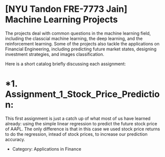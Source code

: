 # [NYU Tandon FRE-7773 Jain] Machine Learning Projects
The projects deal with common questions in the machine learning field, including the classcial machine learning, the deep learning, and the reinforcement learning. Some of the projects also tackle the applications on Financial Engineering, including predicting future market states, designing investment strategies, and images classification.

Here is a short catalog briefly discussing each assignment:

# *1. Assignment_1_Stock_Price_Prediction: 
This first assignment is just a catch up of what most of us have learned already: using the simple linear regression to predict the future stock price of AAPL. The only difference is that in this case we used stock price returns to do the regression, intead of stock prices, to increase our prediction accuracy. 

* Category: Applications in Finance


